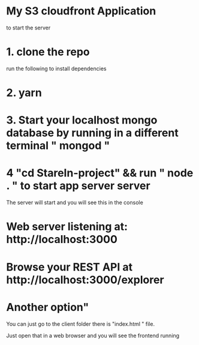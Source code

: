 # My S3 cloudfront Application

to start the server

# 1. clone the repo

run the following to install dependencies

# 2. yarn

# 3. Start your localhost mongo database by running  in a different terminal " mongod "

# 4 "cd StareIn-project"  && run  " node . "  to start app server server

The server will start and you will see this in the console

# Web server listening at: http://localhost:3000
# Browse your REST API at http://localhost:3000/explorer


# Another option"


You can just go to the client folder  there is "index.html " file.

Just open that in a web browser and you will see the frontend running
